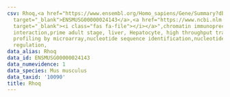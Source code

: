 ```yaml
---
csv: Rhoq,<a href="https://www.ensembl.org/Homo_sapiens/Gene/Summary?db=core;g=ENSMUSG00000024143"
  target="_blank">ENSMUSG00000024143</a>,<a href="https://www.ncbi.nlm.nih.gov/pubmed/23834426"
  target="_blank"><i class="fas fa-file"></i></a>",chromatin immunoprecipitation assay,direct
  interaction,prime adult stage, liver, Hepatocyte, high throughput transcription
  profiling by microarray,nucleotide sequence identification,nucleotide sequence identification,transcriptional
  regulation,
data_alias: Rhoq
data_id: ENSMUSG00000024143
data_numevidence: 1
data_species: Mus musculus
data_taxid: '10090'
title: Rhoq
---
```

